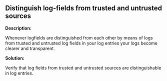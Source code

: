 
Distinguish log-fields from trusted and untrusted sources
-------

**Description:**

Whenever logfields are distinguished from each other by means of logs from trusted and 
untrusted log fields in your log entries your logs become clearer and transparent.


**Solution:**

Verify that log fields from trusted and untrusted sources are distinguishable in 
log entries.
